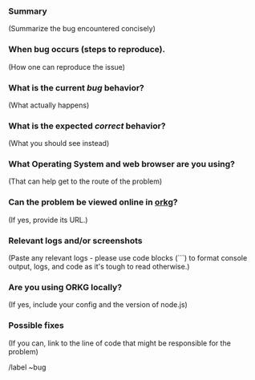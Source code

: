 ### Summary

(Summarize the bug encountered concisely)

### When bug occurs (steps to reproduce).

(How one can reproduce the issue)

### What is the current _bug_ behavior?

(What actually happens)

### What is the expected _correct_ behavior?

(What you should see instead)

### What Operating System and web browser are you using?

(That can help get to the route of the problem)

### Can the problem be viewed online in [orkg](https://www.orkg.org/)?

(If yes, provide its URL.)

### Relevant logs and/or screenshots

(Paste any relevant logs - please use code blocks (```) to format console output,
logs, and code as it's tough to read otherwise.)

### Are you using ORKG locally?

(If yes, include your config and the version of node.js)

### Possible fixes

(If you can, link to the line of code that might be responsible for the problem)

/label ~bug
